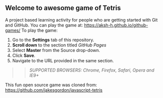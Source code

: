 ## Welcome to awesome game of Tetris

A project based learning activity for people who are getting started with Git and GitHub.
You can play the game at: https://aksh-h.github.io/github-games/
To play the game:
1. Go to the **Settings** tab of this repository.
1. **Scroll down** to the section titled _GitHub Pages_
1. Select **Master** from the Source drop-down.
1. Click **Save**.
1. Navigate to the URL provided in the same section.

>> _*SUPPORTED BROWSERS*: Chrome, Firefox, Safari, Opera and IE9+_

This fun open source game was cloned from: https://github.com/jakesgordon/javascript-tetris
